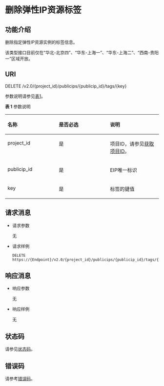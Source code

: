 # 删除弹性IP资源标签<a name="eip_apitag_0003"></a>

## 功能介绍<a name="zh-cn_topic_0201534220_section13639163252413"></a>

删除指定弹性IP资源实例的标签信息。

该类型接口目前仅在“华北-北京四”、“华东-上海一”、“华东-上海二”、“西南-贵阳一”区域开放。

## URI<a name="zh-cn_topic_0201534220_section264093272413"></a>

DELETE /v2.0/\{project\_id\}/publicips/\{publicip\_id\}/tags/\{key\}

参数说明请参见[表1](#zh-cn_topic_0201534220_table27380479)。

**表 1**  参数说明

<a name="zh-cn_topic_0201534220_table27380479"></a>
<table><thead align="left"><tr id="zh-cn_topic_0201534220_row28751554"><th class="cellrowborder" valign="top" width="33.33333333333333%" id="mcps1.2.4.1.1"><p id="zh-cn_topic_0201534220_p47174532"><a name="zh-cn_topic_0201534220_p47174532"></a><a name="zh-cn_topic_0201534220_p47174532"></a>名称</p>
</th>
<th class="cellrowborder" valign="top" width="33.33333333333333%" id="mcps1.2.4.1.2"><p id="zh-cn_topic_0201534220_p63040734"><a name="zh-cn_topic_0201534220_p63040734"></a><a name="zh-cn_topic_0201534220_p63040734"></a>是否必选</p>
</th>
<th class="cellrowborder" valign="top" width="33.33333333333333%" id="mcps1.2.4.1.3"><p id="zh-cn_topic_0201534220_p6025849"><a name="zh-cn_topic_0201534220_p6025849"></a><a name="zh-cn_topic_0201534220_p6025849"></a>说明</p>
</th>
</tr>
</thead>
<tbody><tr id="zh-cn_topic_0201534220_row18331773"><td class="cellrowborder" valign="top" width="33.33333333333333%" headers="mcps1.2.4.1.1 "><p id="zh-cn_topic_0201534220_p8478608"><a name="zh-cn_topic_0201534220_p8478608"></a><a name="zh-cn_topic_0201534220_p8478608"></a>project_id</p>
</td>
<td class="cellrowborder" valign="top" width="33.33333333333333%" headers="mcps1.2.4.1.2 "><p id="zh-cn_topic_0201534220_p15678685"><a name="zh-cn_topic_0201534220_p15678685"></a><a name="zh-cn_topic_0201534220_p15678685"></a>是</p>
</td>
<td class="cellrowborder" valign="top" width="33.33333333333333%" headers="mcps1.2.4.1.3 "><p id="zh-cn_topic_0201534220_p10487112"><a name="zh-cn_topic_0201534220_p10487112"></a><a name="zh-cn_topic_0201534220_p10487112"></a>项目ID，请参见<a href="获取项目ID.md#eip_api06_0004">获取项目ID</a>。</p>
</td>
</tr>
<tr id="zh-cn_topic_0201534220_row21254748"><td class="cellrowborder" valign="top" width="33.33333333333333%" headers="mcps1.2.4.1.1 "><p id="zh-cn_topic_0201534220_p43913021"><a name="zh-cn_topic_0201534220_p43913021"></a><a name="zh-cn_topic_0201534220_p43913021"></a>publicip_id</p>
</td>
<td class="cellrowborder" valign="top" width="33.33333333333333%" headers="mcps1.2.4.1.2 "><p id="zh-cn_topic_0201534220_p184914"><a name="zh-cn_topic_0201534220_p184914"></a><a name="zh-cn_topic_0201534220_p184914"></a>是</p>
</td>
<td class="cellrowborder" valign="top" width="33.33333333333333%" headers="mcps1.2.4.1.3 "><p id="zh-cn_topic_0201534220_p14978051"><a name="zh-cn_topic_0201534220_p14978051"></a><a name="zh-cn_topic_0201534220_p14978051"></a>EIP唯一标识</p>
</td>
</tr>
<tr id="zh-cn_topic_0201534220_row172919431459"><td class="cellrowborder" valign="top" width="33.33333333333333%" headers="mcps1.2.4.1.1 "><p id="zh-cn_topic_0201534220_p8234174425110"><a name="zh-cn_topic_0201534220_p8234174425110"></a><a name="zh-cn_topic_0201534220_p8234174425110"></a>key</p>
</td>
<td class="cellrowborder" valign="top" width="33.33333333333333%" headers="mcps1.2.4.1.2 "><p id="zh-cn_topic_0201534220_p11234114455116"><a name="zh-cn_topic_0201534220_p11234114455116"></a><a name="zh-cn_topic_0201534220_p11234114455116"></a>是</p>
</td>
<td class="cellrowborder" valign="top" width="33.33333333333333%" headers="mcps1.2.4.1.3 "><p id="zh-cn_topic_0201534220_p3234194414511"><a name="zh-cn_topic_0201534220_p3234194414511"></a><a name="zh-cn_topic_0201534220_p3234194414511"></a>标签的键值</p>
</td>
</tr>
</tbody>
</table>

## 请求消息<a name="zh-cn_topic_0201534220_section6649132102410"></a>

-   请求参数

    无

-   请求样例

    ```
    DELETE https://{Endpoint}/v2.0/{project_id}/publicips/{publicip_id}/tags/{key}
    ```


## 响应消息<a name="zh-cn_topic_0201534220_section76491632142420"></a>

-   响应参数

    无

-   响应样例

    无


## 状态码<a name="zh-cn_topic_0201534220_section31981619"></a>

请参见[状态码](状态码.md#eip_api05_0001)。

## 错误码<a name="zh-cn_topic_0201534220_section85821649202813"></a>

请参考[错误码](错误码.md#eip_api05_0002)。

